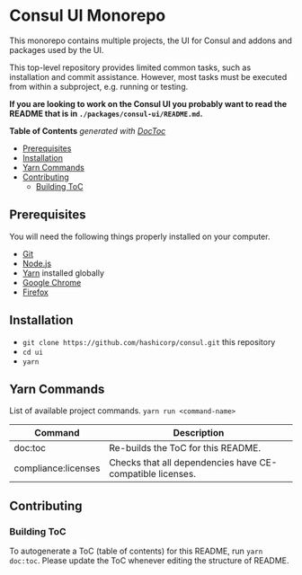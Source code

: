 # Consul UI Monorepo

This monorepo contains multiple projects, the UI for Consul and addons and
packages used by the UI.

This top-level repository provides limited common tasks, such as installation
and commit assistance.  However, most tasks must be executed from within a
subproject, e.g. running or testing.

**If you are looking to work on the Consul UI you probably want to read
the README that is in `./packages/consul-ui/README.md`.**


<!-- START doctoc generated TOC please keep comment here to allow auto update -->
<!-- DON'T EDIT THIS SECTION, INSTEAD RE-RUN doctoc TO UPDATE -->
**Table of Contents**  *generated with [DocToc](https://github.com/thlorenz/doctoc)*

- [Prerequisites](#prerequisites)
- [Installation](#installation)
- [Yarn Commands](#yarn-commands)
- [Contributing](#contributing)
  - [Building ToC](#building-toc)

<!-- END doctoc generated TOC please keep comment here to allow auto update -->

## Prerequisites

You will need the following things properly installed on your computer.

* [Git][git]
* [Node.js][node]
* [Yarn][yarn] installed globally
* [Google Chrome][chrome]
* [Firefox][firefox]

[git]: https://git-scm.com/
[node]: https://nodejs.org/
[yarn]: https://classic.yarnpkg.com/lang/en/
[chrome]: https://google.com/chrome/
[firefox]: https://firefox.com/
[yarn-workspaces]: https://classic.yarnpkg.com/en/docs/workspaces/

## Installation

* `git clone https://github.com/hashicorp/consul.git` this repository
* `cd ui`
* `yarn`

## Yarn Commands

List of available project commands.  `yarn run <command-name>`

| Command             | Description                        |
|---------------------|------------------------------------|
| doc:toc             | Re-builds the ToC for this README. |
| compliance:licenses | Checks that all dependencies have CE-compatible licenses. |

## Contributing

### Building ToC

To autogenerate a ToC (table of contents) for this README,
run `yarn doc:toc`.  Please update the ToC whenever editing the structure
of README.
